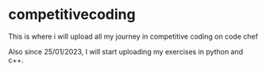 # competitivecoding
This is where i will upload all my journey in competitive coding on code chef


Also since 25/01/2023, I will start uploading my exercises in python and c++.

